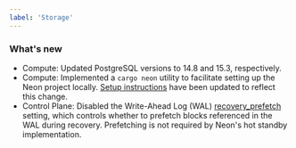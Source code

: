 ```yaml
---
label: 'Storage'
---
```


### What's new

- Compute: Updated PostgreSQL versions to 14.8 and 15.3, respectively.
- Compute: Implemented a `cargo neon` utility to facilitate setting up the Neon project locally. [Setup instructions](https://github.com/neondatabase/neon#running-neon-database) have been updated to reflect this change.
- Control Plane: Disabled the Write-Ahead Log (WAL) [recovery_prefetch](https://www.postgresql.org/docs/current/runtime-config-wal.html#GUC-RECOVERY-PREFETCH) setting, which controls whether to prefetch blocks referenced in the WAL during recovery. Prefetching is not required by Neon's hot standby implementation.

